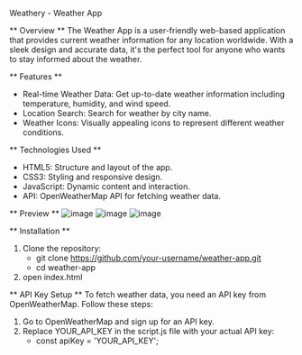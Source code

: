 Weathery - Weather App

** Overview **
The Weather App is a user-friendly web-based application that provides current weather information for any location worldwide. With a sleek design and accurate data, it's the perfect tool for anyone who wants to stay informed about the weather.

** Features **
- Real-time Weather Data: Get up-to-date weather information including temperature, humidity, and wind speed.
- Location Search: Search for weather by city name.
- Weather Icons: Visually appealing icons to represent different weather conditions.

** Technologies Used **
- HTML5: Structure and layout of the app.
- CSS3: Styling and responsive design.
- JavaScript: Dynamic content and interaction.
- API: OpenWeatherMap API for fetching weather data.

** Preview **
![image](https://github.com/Nesniw/Weathery-Weather-App/assets/109383763/ff187658-6042-4342-aa5e-c2efe7ab5d6e)
![image](https://github.com/Nesniw/Weathery-Weather-App/assets/109383763/c54112a4-7b6a-4402-93c8-ed2f4172a6ce)
![image](https://github.com/Nesniw/Weathery-Weather-App/assets/109383763/cbc39087-57e9-4c46-b730-a6c917e4aafd)

** Installation **
1. Clone the repository:
   - git clone https://github.com/your-username/weather-app.git
   - cd weather-app
2. open index.html

** API Key Setup **
To fetch weather data, you need an API key from OpenWeatherMap. Follow these steps:
1. Go to OpenWeatherMap and sign up for an API key.
2. Replace YOUR_API_KEY in the script.js file with your actual API key:
   - const apiKey = 'YOUR_API_KEY';
